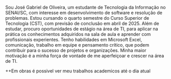Sou José Gabriel de Oliveira, um estudante de Tecnologia da Informação no SENAI/SC,
com interesse em desenvolvimento de software e resolução de problemas. 
Estou cursando o quarto semestre do Curso Superior de Tecnologia (CST), com previsão de conclusão em abril de 2025.
Além de estudar, procuro oportunidades de estágio na área de TI, para aplicar na prática os conhecimentos adquiridos na sala de aula e aprender com profissionais experientes.
Tenho habilidades em Microsoft Excel, comunicação, trabalho em equipe e pensamento crítico, que podem contribuir para o sucesso de projetos e organizações.
Minha maior motivação é a minha força de vontade de me aperfeiçoar e crescer na área de TI.

++Em obras é possivel ver meu trabalhos academicos até o dia atual
